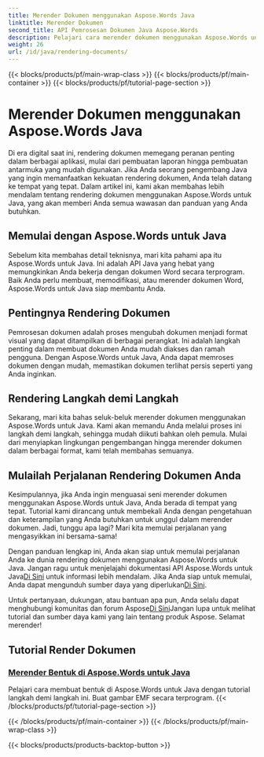 ```yaml
---
title: Merender Dokumen menggunakan Aspose.Words Java
linktitle: Merender Dokumen
second_title: API Pemrosesan Dokumen Java Aspose.Words
description: Pelajari cara merender dokumen menggunakan Aspose.Words untuk Java dalam tutorial lengkap ini. Dapatkan panduan langkah demi langkah, kiat, dan contoh untuk merender dokumen secara efisien.
weight: 26
url: /id/java/rendering-documents/
---
```


{{< blocks/products/pf/main-wrap-class >}}
{{< blocks/products/pf/main-container >}}
{{< blocks/products/pf/tutorial-page-section >}}

# Merender Dokumen menggunakan Aspose.Words Java


Di era digital saat ini, rendering dokumen memegang peranan penting dalam berbagai aplikasi, mulai dari pembuatan laporan hingga pembuatan antarmuka yang mudah digunakan. Jika Anda seorang pengembang Java yang ingin memanfaatkan kekuatan rendering dokumen, Anda telah datang ke tempat yang tepat. Dalam artikel ini, kami akan membahas lebih mendalam tentang rendering dokumen menggunakan Aspose.Words untuk Java, yang akan memberi Anda semua wawasan dan panduan yang Anda butuhkan.

## Memulai dengan Aspose.Words untuk Java

Sebelum kita membahas detail teknisnya, mari kita pahami apa itu Aspose.Words untuk Java. Ini adalah API Java yang hebat yang memungkinkan Anda bekerja dengan dokumen Word secara terprogram. Baik Anda perlu membuat, memodifikasi, atau merender dokumen Word, Aspose.Words untuk Java siap membantu Anda.

## Pentingnya Rendering Dokumen

Pemrosesan dokumen adalah proses mengubah dokumen menjadi format visual yang dapat ditampilkan di berbagai perangkat. Ini adalah langkah penting dalam membuat dokumen Anda mudah diakses dan ramah pengguna. Dengan Aspose.Words untuk Java, Anda dapat memroses dokumen dengan mudah, memastikan dokumen terlihat persis seperti yang Anda inginkan.

## Rendering Langkah demi Langkah

Sekarang, mari kita bahas seluk-beluk merender dokumen menggunakan Aspose.Words untuk Java. Kami akan memandu Anda melalui proses ini langkah demi langkah, sehingga mudah diikuti bahkan oleh pemula. Mulai dari menyiapkan lingkungan pengembangan hingga merender dokumen dalam berbagai format, kami telah membahas semuanya.

## Mulailah Perjalanan Rendering Dokumen Anda

Kesimpulannya, jika Anda ingin menguasai seni merender dokumen menggunakan Aspose.Words untuk Java, Anda berada di tempat yang tepat. Tutorial kami dirancang untuk membekali Anda dengan pengetahuan dan keterampilan yang Anda butuhkan untuk unggul dalam merender dokumen. Jadi, tunggu apa lagi? Mari kita memulai perjalanan yang mengasyikkan ini bersama-sama!

 Dengan panduan lengkap ini, Anda akan siap untuk memulai perjalanan Anda ke dunia rendering dokumen menggunakan Aspose.Words untuk Java. Jangan ragu untuk menjelajahi dokumentasi API Aspose.Words untuk Java[Di Sini](https://reference.aspose.com/words/java/) untuk informasi lebih mendalam. Jika Anda siap untuk memulai, Anda dapat mengunduh sumber daya yang diperlukan[Di Sini](https://releases.aspose.com/words/java/).

 Untuk pertanyaan, dukungan, atau bantuan apa pun, Anda selalu dapat menghubungi komunitas dan forum Aspose[Di Sini](https://forum.aspose.com/)Jangan lupa untuk melihat tutorial dan sumber daya kami yang lain tentang produk Aspose. Selamat merender!

## Tutorial Render Dokumen
### [Merender Bentuk di Aspose.Words untuk Java](./rendering-shapes/)
Pelajari cara membuat bentuk di Aspose.Words untuk Java dengan tutorial langkah demi langkah ini. Buat gambar EMF secara terprogram.
{{< /blocks/products/pf/tutorial-page-section >}}

{{< /blocks/products/pf/main-container >}}
{{< /blocks/products/pf/main-wrap-class >}}

{{< blocks/products/products-backtop-button >}}
